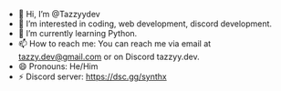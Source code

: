 - 👋 Hi, I’m @Tazzyydev
- 👀 I’m interested in coding, web development, discord development.
- 🌱 I’m currently learning Python.
- 📫 How to reach me: You can reach me via email at tazzy.dev@gmail.com or on Discord tazzyy.dev.
- 😄 Pronouns: He/Him
- ⚡ Discord server: https://dsc.gg/synthx
